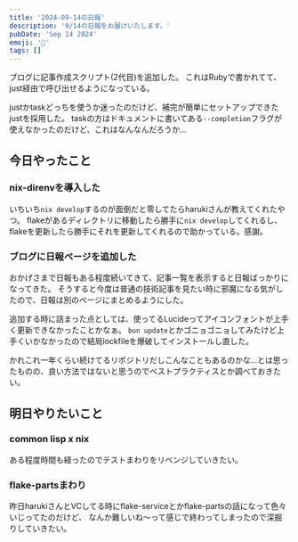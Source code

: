 ```yaml
---
title: '2024-09-14の日報'
description: '9/14の日報をお届けいたします。'
pubDate: 'Sep 14 2024'
emoji: '🦊'
tags: []
---
```


ブログに記事作成スクリプト(2代目)を追加した。
これはRubyで書かれてて、just経由で呼び出せるようになっている。

justかtaskどっちを使うか迷ったのだけど、補完が簡単にセットアップできたjustを採用した。
taskの方はドキュメントに書いてある`--completion`フラグが使えなかったのだけど、これはなんなんだろうか...

## 今日やったこと

### nix-direnvを導入した

いちいち`nix develop`するのが面倒だと零してたらharukiさんが教えてくれたやつ。
flakeがあるディレクトリに移動したら勝手に`nix develop`してくれるし、flakeを更新したら勝手にそれを更新してくれるので助かっている。感謝。

### ブログに日報ページを追加した

おかげさまで日報もある程度続いてきて、記事一覧を表示すると日報ばっかりになってきた。
そうすると今度は普通の技術記事を見たい時に邪魔になる気がしたので、日報は別のページにまとめるようにした。

追加する時に詰まった点としては、使ってるLucideってアイコンフォントが上手く更新できなかったことかなぁ。
`bun update`とかゴニョゴニョしてみたけど上手くいかなかったので結局lockfileを爆破してインストールし直した。

かれこれ一年くらい続けてるリポジトリだしこんなこともあるのかな...とは思ったものの、良い方法ではないと思うのでベストプラクティスとか調べておきたい。

## 明日やりたいこと

### common lisp x nix

ある程度時間も経ったのでテストまわりをリベンジしていきたい。

### flake-partsまわり

昨日harukiさんとVCしてる時にflake-serviceとかflake-partsの話になって色々いじってたのだけど、
なんか難しいね～って感じで終わってしまったので深掘りしていきたい。
